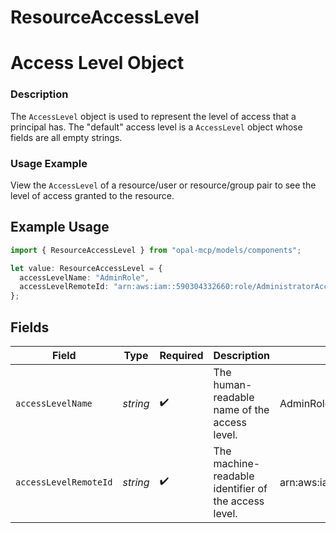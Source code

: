 # ResourceAccessLevel

# Access Level Object
### Description
The `AccessLevel` object is used to represent the level of access that a principal has. The "default" access
level is a `AccessLevel` object whose fields are all empty strings.

### Usage Example
View the `AccessLevel` of a resource/user or resource/group pair to see the level of access granted to the resource.

## Example Usage

```typescript
import { ResourceAccessLevel } from "opal-mcp/models/components";

let value: ResourceAccessLevel = {
  accessLevelName: "AdminRole",
  accessLevelRemoteId: "arn:aws:iam::590304332660:role/AdministratorAccess",
};
```

## Fields

| Field                                                | Type                                                 | Required                                             | Description                                          | Example                                              |
| ---------------------------------------------------- | ---------------------------------------------------- | ---------------------------------------------------- | ---------------------------------------------------- | ---------------------------------------------------- |
| `accessLevelName`                                    | *string*                                             | :heavy_check_mark:                                   | The human-readable name of the access level.         | AdminRole                                            |
| `accessLevelRemoteId`                                | *string*                                             | :heavy_check_mark:                                   | The machine-readable identifier of the access level. | arn:aws:iam::590304332660:role/AdministratorAccess   |